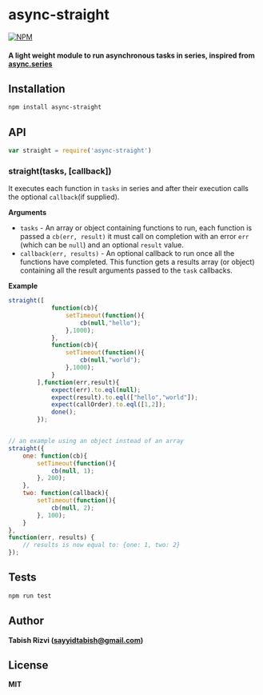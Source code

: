 # **async-straight**

[![NPM](https://nodei.co/npm/logger-one.png)](https://nodei.co/npm/async-straight/)

#### **A light weight module to run asynchronous tasks in series, inspired from [async.series](https://github.com/caolan/async/blob/v1.5.2/README.md#seriestasks-callback)**


## Installation

```sh
npm install async-straight
```

## API


```js
var straight = require('async-straight')
```

### straight(tasks, [callback])

It executes each function in `tasks` in series and after their execution calls the optional `callback`(if supplied).

__Arguments__

* `tasks` - An array or object containing functions to run, each function is passed
  a `cb(err, result)` it must call on completion with an error `err` (which can
  be `null`) and an optional `result` value.
* `callback(err, results)` - An optional callback to run once all the functions
  have completed. This function gets a results array (or object) containing all
  the result arguments passed to the `task` callbacks.


__Example__

```js
straight([
            function(cb){
                setTimeout(function(){
                    cb(null,"hello");
                },1000);
            },
            function(cb){
                setTimeout(function(){
                    cb(null,"world");
                },1000);
            }
        ],function(err,result){
            expect(err).to.eql(null);
            expect(result).to.eql(["hello","world"]);
            expect(callOrder).to.eql([1,2]);
            done();
        });


// an example using an object instead of an array
straight({
    one: function(cb){
        setTimeout(function(){
            cb(null, 1);
        }, 200);
    },
    two: function(callback){
        setTimeout(function(){
            cb(null, 2);
        }, 100);
    }
},
function(err, results) {
    // results is now equal to: {one: 1, two: 2}
});
```
## Tests

```js
npm run test
```

## Author

**Tabish Rizvi (<a href="mailto:sayyidtabish@gmail.com">sayyidtabish@gmail.com</a>)**

## License

**MIT**
